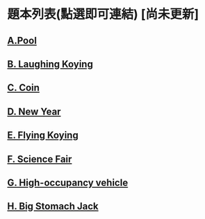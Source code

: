 # 題本列表(點選即可連結)  [尚未更新]


## [A.Pool](./A.Pool/A.%20Pool.pdf)
  
## [B. Laughing Koying](./B.%20Laughing%20Koying/B.%20Laughing%20Koying.pdf)
  
## [C. Coin](./C.%20Coin/C.%20Coin.pdf)
  
## [D. New Year](./D.%20New%20Year/D.%20New%20Year.pdf)
  
## [E. Flying Koying](./E.%20Flying%20Koying/E.%20Flying%20Koying.pdf)
  
## [F. Science Fair](./F.%20Science%20Fair/F.%20Science%20Fair.pdf)
  
## [G. High-occupancy vehicle](./G.%20High-occupancy%20vehicle/G.%20High-occupancy%20vehicle.pdf)
  
## [H. Big Stomach Jack](./H.%20Big%20Stomach%20Jack/H.%20Big%20Stomach%20Jack.pdf)
